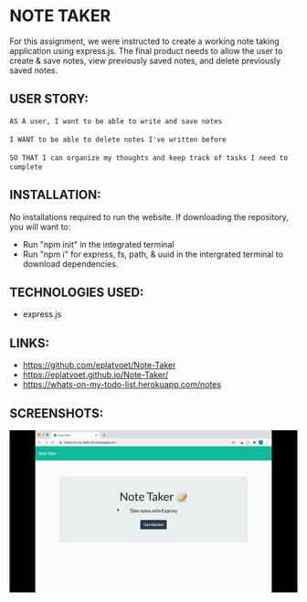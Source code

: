 #  NOTE TAKER

For this assignment, we were instructed to create a working note taking application using express.js. The final product needs to allow the user to create & save notes, view previously saved notes, and delete previously saved notes. 

## USER STORY:  

```````````````````````
AS A user, I want to be able to write and save notes

I WANT to be able to delete notes I've written before

SO THAT I can organize my thoughts and keep track of tasks I need to complete
```````````````````````

## INSTALLATION:
No installations required to run the website. If downloading the repository, you will want to:
- Run "npm init" in the integrated terminal
- Run "npm i" for express, fs, path, & uuid  in the intergrated terminal to download dependencies.

## TECHNOLOGIES USED:  
- express.js

## LINKS:  
- https://github.com/eplatvoet/Note-Taker  
- https://eplatvoet.github.io/Note-Taker/  
- https://whats-on-my-todo-list.herokuapp.com/notes  

## SCREENSHOTS:  
![screen castify](NoteTaker.gif)

